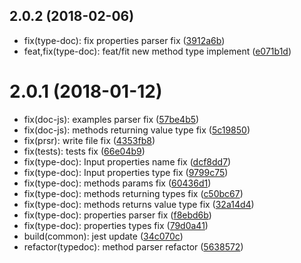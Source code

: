 <a name="2.0.2"></a>
## 2.0.2 (2018-02-06)

* fix(type-doc): fix properties parser fix ([3912a6b](https://github.com/akveo/doc-prsr/commit/3912a6b))
* feat,fix(type-doc): feat/fit new method type implement ([e071b1d](https://github.com/akveo/doc-prsr/commit/e071b1d))


<a name="2.0.1"></a>
# 2.0.1 (2018-01-12)

* fix(doc-js): examples parser fix ([57be4b5](https://github.com/32penkin/doc-tool/commit/57be4b5))
* fix(doc-js): methods returning value type fix ([5c19850](https://github.com/32penkin/doc-tool/commit/5c19850))
* fix(prsr): write file fix ([4353fb8](https://github.com/32penkin/doc-tool/commit/4353fb8))
* fix(tests): tests fix ([66e04b9](https://github.com/32penkin/doc-tool/commit/66e04b9))
* fix(type-doc): Input properties name fix ([dcf8dd7](https://github.com/32penkin/doc-tool/commit/dcf8dd7))
* fix(type-doc): Input properties type fix ([9799c75](https://github.com/32penkin/doc-tool/commit/9799c75))
* fix(type-doc): methods params fix ([60436d1](https://github.com/32penkin/doc-tool/commit/60436d1))
* fix(type-doc): methods returning types fix ([c50bc67](https://github.com/32penkin/doc-tool/commit/c50bc67))
* fix(type-doc): methods returns value type fix ([32a14d4](https://github.com/32penkin/doc-tool/commit/32a14d4))
* fix(type-doc): properties parser fix ([f8ebd6b](https://github.com/32penkin/doc-tool/commit/f8ebd6b))
* fix(type-doc): properties types fix ([79d0a41](https://github.com/32penkin/doc-tool/commit/79d0a41))
* build(common): jest update ([34c070c](https://github.com/32penkin/doc-tool/commit/34c070c))
* refactor(typedoc): method parser refactor ([5638572](https://github.com/32penkin/doc-tool/commit/5638572))



